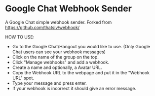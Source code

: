 # Google Chat Webhook Sender

A Google Chat simple webhook sender. Forked from https://github.com/thatsiv/webhook/

HOW TO USE:
 -  Go to the Google Chat/Hangout you would like to use. (Only Google Chat users can see your webhook messages)
 -  Click on the name of the group on the top.
 -  Click "Manage webhooks" and add a webhook.
 -  Create a name and optionally, a Avatar URL.
 -  Copy the Webhook URL to the webpage and put it in the "Webhook URL" spot.
 -  Type your message and press enter.
 -  If your webhook is incorrect it should give an error message.
